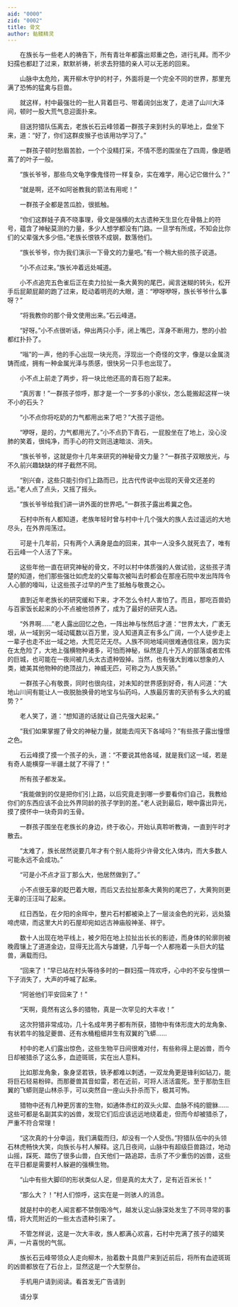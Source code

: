 ```yaml
---
aid: "0000"
zid: "0002"
title: 骨文
author: 骷髅精灵
---
```


　　在族长与一些老人的祷告下，所有青壮年都露出郑重之色，进行礼拜。而不少妇孺也都赶了过来，默默祈祷，祈求去狩猎的亲人可以无恙的回来。

　　山脉中太危险，离开柳木守护的村子，外面将是一个完全不同的世界，那里充满了恐怖的猛禽与巨兽。

　　就这样，村中最强壮的一批人背着巨弓、带着阔剑出发了，走进了山川大泽间，顿时一股大荒气息迎面扑来。

　　目送狩猎队伍离去，老族长石云峰领着一群孩子来到村头的草地上，盘坐下来，道：“好了，你们这群皮猴子也该用功学习了。”

　　一群孩子顿时愁眉苦脸，一个个没精打采，不情不愿的围坐在了四周，像是晒蔫了的叶子一般。

　　“族长爷爷，那些鸟文龟字像鬼怪符一样复杂，实在难学，用心记它做什么？”

　　“就是啊，还不如阿爸教我的箭法有用呢！”

　　一群孩子全都是苦瓜脸，很抵触。

　　“你们这群娃子真不晓事理，骨文是强横的太古遗种天生显化在骨骼上的符号，蕴含了神秘莫测的力量，多少人想学都没有门路。一旦学有所成，不知会比你们的父辈强大多少倍。”老族长恨铁不成钢，数落他们。

　　“族长爷爷，你为我们演示一下骨文的力量吧。”有一个稍大些的孩子说道。

　　“小不点过来。”族长冲着远处喊道。

　　小不点追完五色雀后正在卖力拉扯一条大黄狗的尾巴，闻言迷糊的转头，松开手后屁颠屁颠的跑了过来，眨动着明亮的大眼，道：“咿呀咿呀，族长爷爷什么事呀？”

　　“将我教你的那个骨文使用出来。”石云峰道。

　　“好呀。”小不点很听话，伸出两只小手，闭上嘴巴，浑身不断用力，憋的小脸都红扑扑了。

　　“嗡”的一声，他的手心出现一块光亮，浮现出一个奇怪的文字，像是以金属浇铸而成，拥有一种金属光泽与质感，很快另一只手也出现了。

　　小不点上前走了两步，将一块比他还高的青石抱了起来。

　　“真厉害！”一群孩子惊呼，那才是一个一岁多的小家伙，怎么能搬起这样一块不小的石头？

　　“小不点你将吃奶的力气都用出来了吧？”大孩子逗他。

　　“咿呀，是的，力气都用光了。”小不点扔下青石，一屁股坐在了地上，没心没肺的笑着，很纯净，而手心的符文则迅速暗淡、消失。

　　“族长爷爷，这就是你十几年来研究的神秘骨文力量？”一群孩子双眼放光，与不久前兴趣缺缺的样子截然不同。

　　“别兴奋，这些只能引你们上路而已，比古代传说中出现的天骨文还差的远。”老人点了点头，又摇了摇头。

　　“族长爷爷给我们讲一讲外面的世界吧。”一群孩子露出希冀之色。

　　石村中所有人都知道，老族年轻时曾与村中十几个强大的族人去过遥远的大地尽头，在外界闯荡过。

　　可是十几年前，只有两个人满身是血的回来，其中一人没多久就死去了，唯有石云峰一个人活了下来。

　　这些年他一直在研究神秘的骨文，不时以村中体质强的人做试验，这些孩子清楚的知道，他们那些强壮如虎龙的父辈每次被叫去时都会在那座石院中发出阵阵令人心颤的嚎叫，让这些孩子过早的产生了抵触与敬畏之心。

　　直到近年老族长的研究缓和下来，才不怎么令村人害怕了。而且，那吃百兽奶与百家饭长起来的小不点被他领养了，成为了最好的研究人选。

　　“外界啊……”老人露出回忆之色，一阵出神与怅然后才道：“世界太大，广袤无垠，从一域到另一域动辄数以百万里，没人知道真正有多么广阔，一个人徒步走上一辈子也走不出一域之地，大荒茫茫无尽。人族不同地域间很难通信往来，因为实在太危险了，大地上强横物种诸多，可怕而神秘，纵然是几十万人的部落或者宏伟的巨城，也可能在一夜间被几头太古遗种毁掉。当然，也有强大到难以想象的人类，媲美其他物种的绝顶战力，神威无匹，可称之为人族天骄。”

　　一群孩子心有敬畏，同时也很向往，对未知的世界感到好奇，有人问道：“大地山川间有能让人一夜脱胎换骨的地宝与仙药吗，人族最厉害的天骄有多么大的威势？”

　　老人笑了，道：“想知道的话就让自己先强大起来。”

　　“我们如果掌握了骨文的神秘力量，就能去闯天下各域吗？”有些孩子露出憧憬之色。

　　石云峰摸了摸一个孩子的头，道：“不要说其他各域，就是我们这一域，若是有奇人能横穿一半疆土就了不得了！”

　　所有孩子都发呆。

　　“我能做到的仅是把你们引上路，以后究竟走到哪一步要看你们自己，我教给你们的东西应该不会比外界同龄的孩子学到的差。”老人说到最后，眼中露出异光，摸了摸怀中一块奇异的玉骨。

　　一群孩子围坐在老族长的身边，终于收心，开始认真聆听教诲，一直到午时才散去。

　　“太难了，族长居然说要几年才有个别人能将少许骨文化入体内，而大多数人可能永远不会成功。”

　　“可是小不点才豆丁那么大，他居然做到了。”

　　小不点很无辜的眨巴着大眼，而后又去拉扯那条大黄狗的尾巴了，大黄狗则更无辜的汪汪叫了起来。

　　红日西坠，在夕阳的余晖中，整片石村都被染上了一层淡金色的光彩，远处猿啼虎啸，而这里大片的石屋却宛如远古神庙般神圣、祥宁。

　　数十人出现在地平线上，被夕阳在地上拉扯出长长的影迹，而身体的轮廓则被晚霞镶上了道道金边，显得无比高大与雄健，几乎每一个人都拖着一头巨大的猛兽，满载而归。

　　“回来了！”早已站在村头等待多时的一群妇孺一阵欢呼，心中的不安与惶惧一下子消失了，大声的呼喊了起来。

　　“阿爸他们平安回来了！”

　　“天啊，竟然有这么多的猎物，真是一次罕见的大丰收！”

　　这次狩猎非常成功，几十名成年男子都有所获，猎物中有体形庞大的龙角象、有状若牛的独足夔兽、还有水桶粗细并生有双翼的飞蟒……

　　村中的老人们露出惊色，这些生物平日间很难对付，有些称得上是凶兽，而今日却被猎杀了这么多，血迹斑斑，实在出人意料。

　　比如那龙角象，象身坚若铁，铁矛都难以刺透，一双龙角更是锋利如钻刀，能将巨石轻易粉碎。而那夔兽其音如雷，若在近前，可将人活活震死。至于那肋生巨翼的飞蟒则是山林杀手，可以突然自一座山头扑杀而下，极其可怖。

　　猎物中还有几种更厉害的生物，如通体赤红的双头火犀、血脉不纯的貔貅……这些可都是名副其实的凶兽，发现它们后应该远远地绕着走，但而今却被猎杀了，严重不符合常理！

　　“这次真的十分幸运，我们满载而归，却没有一个人受伤。”狩猎队伍中的头领石林虎畅快大笑，向族长与村人解释。这几日夜间，山脉中有超级巨兽路过，地动山摇，踩死、踏伤了很多山兽，白天他们一路追踪，击杀了不少重伤的凶兽，这些在平日都是需要村人躲避的强横生物。

　　“山中有些大脚印的形状类似人足，但是真的太大了，足有近百米长！”

　　“那么大？！”村人们惊呼，这实在是一则骇人的消息。

　　就是村中的老人闻言都不禁倒吸冷气，越发认定山脉深处发生了不同寻常的事情，将大荒附近的一些太古遗种引来了。

　　不管怎样说，这是一次大丰收，族人都满心欢喜，石村中充满了孩子的嬉笑声，一片喜悦的气氛。

　　族长石云峰带领众人走向柳木，抬着数十具兽尸来到近前后，将所有血迹斑斑的凶兽都放在了石台上，显然这是一个大型祭台。

　　手机用户请到阅读。看首发无广告请到

　　请分享



